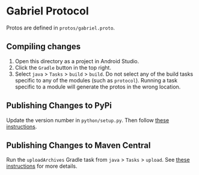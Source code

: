 # Gabriel Protocol

Protos are defined in `protos/gabriel.proto`.

## Compiling changes

1. Open this directory as a project in Android Studio.
2. Click the `Gradle` button in the top right.
3. Select `java` > `Tasks` > `build` > `build`. Do not select any of the build tasks specific to any
   of the modules (such as `protocol`). Running a task specific to a module will generate the protos
   in the wrong location.

## Publishing Changes to PyPi

Update the version number in `python/setup.py`. Then follow
[these instructions](https://packaging.python.org/tutorials/packaging-projects/#generating-distribution-archives).

## Publishing Changes to Maven Central

Run the `uploadArchives` Gradle task from `java` > `Tasks` > `upload`. See
[these instructions](https://github.com/cmusatyalab/gabriel/blob/master/android-client/README.md#publishing-changes-to-maven-central)
for more details.
